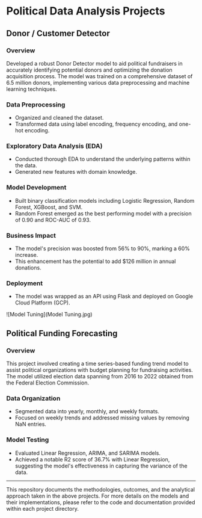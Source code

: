 # Political Data Analysis Projects

## Donor / Customer Detector

### Overview
Developed a robust Donor Detector model to aid political fundraisers in accurately identifying potential donors and optimizing the donation acquisition process. The model was trained on a comprehensive dataset of 6.5 million donors, implementing various data preprocessing and machine learning techniques.

### Data Preprocessing
- Organized and cleaned the dataset.
- Transformed data using label encoding, frequency encoding, and one-hot encoding.

### Exploratory Data Analysis (EDA)
- Conducted thorough EDA to understand the underlying patterns within the data.
- Generated new features with domain knowledge.

### Model Development
- Built binary classification models including Logistic Regression, Random Forest, XGBoost, and SVM.
- Random Forest emerged as the best performing model with a precision of 0.90 and ROC-AUC of 0.93.

### Business Impact
- The model's precision was boosted from 56% to 90%, marking a 60% increase.
- This enhancement has the potential to add $126 million in annual donations.

### Deployment
- The model was wrapped as an API using Flask and deployed on Google Cloud Platform (GCP).

![Model Tuning](Model Tuning.jpg)

## Political Funding Forecasting

### Overview
This project involved creating a time series-based funding trend model to assist political organizations with budget planning for fundraising activities. The model utilized election data spanning from 2016 to 2022 obtained from the Federal Election Commission.

### Data Organization
- Segmented data into yearly, monthly, and weekly formats.
- Focused on weekly trends and addressed missing values by removing NaN entries.

### Model Testing
- Evaluated Linear Regression, ARIMA, and SARIMA models.
- Achieved a notable R2 score of 36.7% with Linear Regression, suggesting the model's effectiveness in capturing the variance of the data.

---

This repository documents the methodologies, outcomes, and the analytical approach taken in the above projects. For more details on the models and their implementations, please refer to the code and documentation provided within each project directory.
